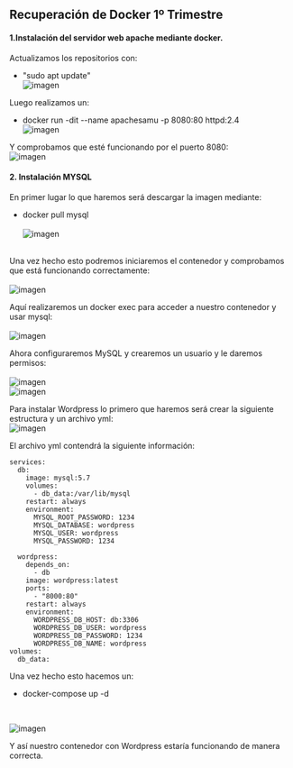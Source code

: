  ## Recuperación de Docker 1º Trimestre 

#### 1.Instalación del servidor web apache mediante docker.

Actualizamos los repositorios con:
- "sudo apt update" <br>
![imagen](https://github.com/smordom/SREI/assets/72253934/c535e124-bcbd-4514-9f23-be9738aaccb3)

Luego realizamos un: 
- docker run -dit --name apachesamu -p 8080:80 httpd:2.4 <br> 
 ![imagen](https://github.com/smordom/SREI/assets/72253934/fd7e16a5-2f1b-4ffe-8ba8-4b32e414e16b)

Y comprobamos que esté funcionando por el puerto 8080: <br>
![imagen](https://github.com/smordom/SREI/assets/72253934/8022b27d-6e73-4906-8029-4f5ba14c7dcb)

#### 2. Instalación MYSQL

En primer lugar lo que haremos será descargar la imagen mediante:
- docker pull mysql <br> <br>
![imagen](https://github.com/smordom/SREI/assets/72253934/4a39ca61-cfb7-447d-b5c3-a0c63ba404ae) <br> <br>

Una vez hecho esto podremos iniciaremos el contenedor y comprobamos que está funcionando correctamente: <br> <br>
![imagen](https://github.com/smordom/SREI/assets/72253934/a5322516-1144-4541-8e19-8ec4c5628484)

Aquí realizaremos un docker exec para acceder a nuestro contenedor y usar mysql: <br> <br>
![imagen](https://github.com/smordom/SREI/assets/72253934/eff88581-11f9-4eba-89d2-12053690c3f0)

Ahora configuraremos MySQL y crearemos un usuario y le daremos permisos: <br> <br>
![imagen](https://github.com/smordom/SREI/assets/72253934/133b22c4-7dee-4ea6-b21b-0e6f91128b64) <br>
![imagen](https://github.com/smordom/SREI/assets/72253934/caa9e449-d3fa-465f-8186-adb2ae5b1ea8) <br>

Para instalar Wordpress lo primero que haremos será crear la siguiente estructura y un archivo yml: <br>
![imagen](https://github.com/smordom/SREI/assets/72253934/2c7fca5e-ca2d-488e-b02e-af324ff990d3) <br>

El archivo yml contendrá la siguiente información: 

```version: '3'
services:
  db:
    image: mysql:5.7
    volumes:
      - db_data:/var/lib/mysql
    restart: always
    environment:
      MYSQL_ROOT_PASSWORD: 1234
      MYSQL_DATABASE: wordpress
      MYSQL_USER: wordpress
      MYSQL_PASSWORD: 1234

  wordpress:
    depends_on:
      - db
    image: wordpress:latest
    ports:
      - "8000:80"
    restart: always
    environment:
      WORDPRESS_DB_HOST: db:3306
      WORDPRESS_DB_USER: wordpress
      WORDPRESS_DB_PASSWORD: 1234
      WORDPRESS_DB_NAME: wordpress
volumes:
  db_data:
```
Una vez hecho esto hacemos un:
- docker-compose up -d
<br>

![imagen](https://github.com/smordom/SREI/assets/72253934/62fd8787-a83f-48d5-ba30-af2f6fc55647) <br> 

Y así nuestro contenedor con Wordpress estaría funcionando de manera correcta.

